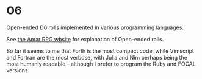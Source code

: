 # O6
Open-ended D6 rolls implemented in various programming languages.

See [the Amar RPG wbsite](http:d6gaming.org/index.php/The_Character#Open_Ended_Rolls) for explanation of Open-ended rolls.

So far it seems to me that Forth is the most compact code, while Vimscript and
Fortran are the most verbose, with Julia and Nim perhaps being the most
humanly readable - although I prefer to program the Ruby and FOCAL versions.
